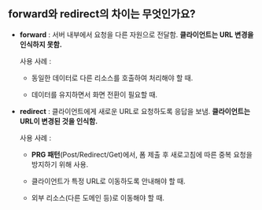 ## forward와 redirect의 차이는 무엇인가요?

- **forward** : 서버 내부에서 요청을 다른 자원으로 전달함. **클라이언트는 URL 변경을 인식하지 못함.**

  사용 사례 :

  - 동일한 데이터로 다른 리소스를 호출하여 처리해야 할 때.

  - 데이터를 유지하면서 화면 전환이 필요할 때.

- **redirect** : 클라이언트에게 새로운 URL로 요청하도록 응답을 보냄. **클라이언트는 URL이 변경된 것을 인식함.**

  사용 사례 :

  - **PRG 패턴**(Post/Redirect/Get)에서, 폼 제출 후 새로고침에 따른 중복 요청을 방지하기 위해 사용.

  - 클라이언트가 특정 URL로 이동하도록 안내해야 할 때.
  - 외부 리소스(다른 도메인 등)로 이동해야 할 때.

